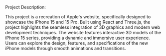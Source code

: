 Project Description:

This project is a recreation of Apple's website, specifically designed to showcase the iPhone 15 and 15 Pro. Built using React and Three.js, the project highlights the seamless integration of 3D graphics and modern web development techniques. The website features interactive 3D models of the iPhone 15 series, providing a dynamic and immersive user experience. Users can explore the design, features, and specifications of the new iPhone models through smooth animations and transitions.
